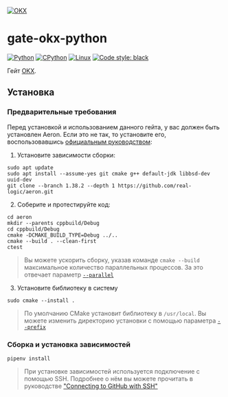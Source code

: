 [![OKX](https://user-images.githubusercontent.com/44947427/166470904-b9810b07-520b-421f-b180-1d33fed8cd6a.png)](https://www.okx.com)

# gate-okx-python

[![Python](https://img.shields.io/badge/python-3.10-blue)](https://www.python.org/downloads/)
[![CPython](https://img.shields.io/badge/implementation-cpython-blue)](https://github.com/python/cpython)
[![Linux](https://img.shields.io/badge/platform-linux-lightgrey)](https://ru.wikipedia.org/wiki/Linux)
[![Code style: black](https://img.shields.io/badge/code%20style-black-000000.svg)](https://github.com/psf/black)

Гейт [OKX](https://www.okx.com).

## Установка

### Предварительные требования

Перед установкой и использованием данного гейта, у вас должен быть установлен Aeron. Если это не так, то установите его,
воспользовавшись [официальным руководством](https://github.com/real-logic/aeron#c-build):

1. Установите зависимости сборки:

```shell
sudo apt update
sudo apt install --assume-yes git cmake g++ default-jdk libbsd-dev uuid-dev
git clone --branch 1.38.2 --depth 1 https://github.com/real-logic/aeron.git
```

2. Соберите и протестируйте код:

```shell
cd aeron
mkdir --parents cppbuild/Debug
cd cppbuild/Debug
cmake -DCMAKE_BUILD_TYPE=Debug ../..
cmake --build . --clean-first
ctest
```

> Вы можете ускорить сборку, указав команде `cmake --build` максимальное количество параллельных процессов. За это
> отвечает параметр [`--parallel`](https://cmake.org/cmake/help/latest/manual/cmake.1.html#build-a-project)

3. Установите библиотеку в систему

```shell
sudo cmake --install .
```

> По умолчанию CMake установит библиотеку в `/usr/local`. Вы можете изменить директорию установки с помощью
> параметра [`--prefix`](https://cmake.org/cmake/help/latest/variable/CMAKE_INSTALL_PREFIX.html#variable:CMAKE_INSTALL_PREFIX)

### Сборка и установка зависимостей

```shell
pipenv install
```

> При установке зависимостей используется подключение с помощью SSH. Подробнее о нём вы можете прочитать в
> руководстве ["Connecting to GitHub with SSH"](https://docs.github.com/en/authentication/connecting-to-github-with-ssh)
